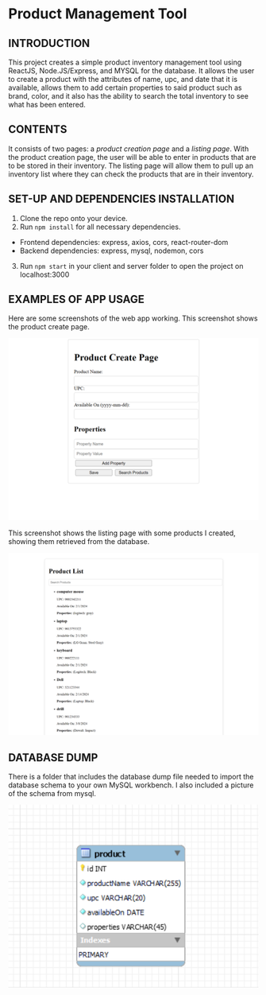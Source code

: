 # Product Management Tool

## **INTRODUCTION**

This project creates a simple product inventory management tool using ReactJS, Node.JS/Express, and MYSQL for the database.
It allows the user to create a product with the attributes of name, upc, and date that it is available, allows them
to add certain properties to said product such as brand, color, and it also has the ability to search the total inventory to see
what has been entered.

## **CONTENTS**

It consists of two pages: a _product creation page_ and a _listing page_. With the product creation page, the user will be able
to enter in products that are to be stored in their inventory. The listing page will allow them to pull up an inventory
list where they can check the products that are in their inventory.

## **SET-UP AND DEPENDENCIES INSTALLATION**

1. Clone the repo onto your device.
2. Run `npm install` for all necessary dependencies.

- Frontend dependencies: express, axios, cors, react-router-dom
- Backend dependencies: express, mysql, nodemon, cors

3. Run `npm start` in your client and server folder to open the project on localhost:3000

## **EXAMPLES OF APP USAGE**

Here are some screenshots of the web app working. This screenshot shows the product create page.

![alt text](<example of product create page-1.png>)

This screenshot shows the listing page with some products I created, showing them retrieved from the database.

![alt text](<example of listing page.png>)

## **DATABASE DUMP**

There is a folder that includes the database dump file needed to import the database schema to your own MySQL workbench.
I also included a picture of the schema from mysql.

![alt text](<schema for product-management-tool.png>)
